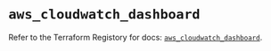 # `aws_cloudwatch_dashboard`

Refer to the Terraform Registory for docs: [`aws_cloudwatch_dashboard`](https://registry.terraform.io/providers/hashicorp/aws/5.16.1/docs/resources/cloudwatch_dashboard).
